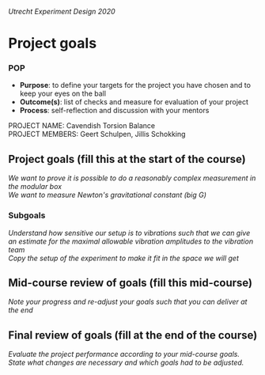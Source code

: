*Utrecht Experiment Design 2020*

# Project goals

### POP

+ **Purpose**: to define your targets for the project you have chosen and to keep your eyes on the ball 
+ **Outcome(s)**: list of checks and measure for evaluation of your project
+ **Process**: self-reflection and discussion with your mentors

PROJECT NAME: Cavendish Torsion Balance   
PROJECT MEMBERS: Geert Schulpen, Jillis Schokking  

## Project goals (fill this at the start of the course)
*We want to prove it is possible to do a reasonably complex measurement in the modular box*  
*We want to measure Newton's gravitational constant (big G)*  
### Subgoals
*Understand how sensitive our setup is to vibrations such that we can give an estimate for the maximal allowable vibration amplitudes to the vibration team*  
*Copy the setup of the experiment to make it fit in the space we will get*  


## Mid-course review of goals (fill this mid-course)
*Note your progress and re-adjust your goals such that you can deliver at the end*


## Final review of goals (fill at the end of the course)
*Evaluate the project performance according to your mid-course goals. State what changes are necessary and which goals had to be adjusted.* 
